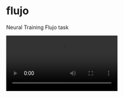 # flujo

Neural Training Flujo task

![Screenrecord](./assets/screen_record/ScreenRecorder_20221115-123212.mp4)



